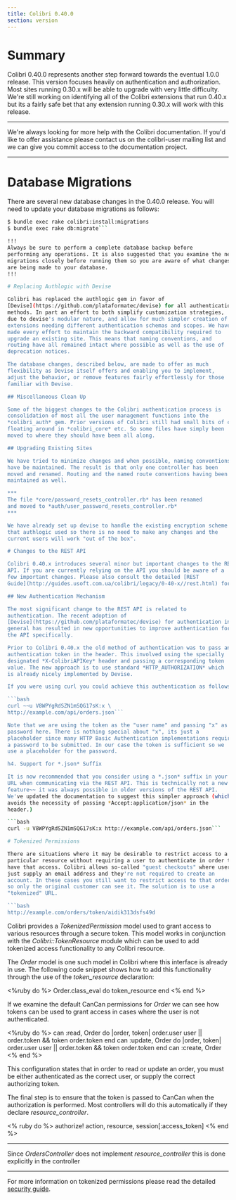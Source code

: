 ```yaml
---
title: Colibri 0.40.0
section: version
---
```


# Summary

Colibri 0.40.0 represents another step forward towards the eventual 1.0.0
release. This version focuses heavily on authentication and
authorization. Most sites running 0.30.x will be able to upgrade with
very little difficulty. We're still working on identifying all of the
Colibri extensions that run 0.40.x but its a fairly safe bet that any
extension running 0.30.x will work with this release.

***
We're always looking for more help with the Colibri documentation.
If you'd like to offer assistance please contact us on the colibri-user
mailing list and we can give you commit access to the documentation
project.
***

# Database Migrations

There are several new database changes in the 0.40.0 release. You will
need to update your database migrations as follows:

```bash
$ bundle exec rake colibri:install:migrations
$ bundle exec rake db:migrate```

!!!
Always be sure to perform a complete database backup before
performing any operations. It is also suggested that you examine the new
migrations closely before running them so you are aware of what changes
are being made to your database.
!!!

# Replacing Authlogic with Devise

Colibri has replaced the authlogic gem in favor of
[Devise](https://github.com/plataformatec/devise) for all authentication
methods. In part an effort to both simplify customization strategies,
due to devise's modular nature, and allow for much simpler creation of
extensions needing different authentication schemas and scopes. We have
made every effort to maintain the backward compatibility required to
upgrade an existing site. This means that naming conventions, and
routing have all remained intact where possible as well as the use of
deprecation notices.

The database changes, described below, are made to offer as much
flexibility as Devise itself offers and enabling you to implement,
adjust the behavior, or remove features fairly effortlessly for those
familiar with Devise.

## Miscellaneous Clean Up

Some of the biggest changes to the Colibri authentication process is
consolidation of most all the user management functions into the
*colibri_auth* gem. Prior versions of Colibri still had small bits of code
floating around in *colibri_core* etc. So some files have simply been
moved to where they should have been all along.

## Upgrading Existing Sites

We have tried to minimize changes and when possible, naming conventions
have be maintained. The result is that only one controller has been
moved and renamed. Routing and the named route conventions having been
maintained as well.

***
The file *core/password_resets_controller.rb* has been renamed
and moved to *auth/user_password_resets_controller.rb*
***

We have already set up devise to handle the existing encryption scheme
that authlogic used so there is no need to make any changes and the
current users will work "out of the box".

# Changes to the REST API

Colibri 0.40.x introduces several minor but important changes to the REST
API. If you are currently relying on the API you should be aware of a
few important changes. Please also consult the detailed [REST
Guide](http://guides.usoft.com.ua/colibri/legacy/0-40-x//rest.html) for more details.

## New Authentication Mechanism

The most significant change to the REST API is related to
authentication. The recent adoption of
[Devise](https://github.com/plataformatec/devise) for authentication in
general has resulted in new opportunities to improve authentication for
the API specifically.

Prior to Colibri 0.40.x the old method of authentication was to pass an
authentication token in the header. This involved using the specially
designated *X-ColibriAPIKey* header and passing a corresponding token
value. The new approach is to use standard *HTTP_AUTHORIZATION* which
is already nicely implemented by Devise.

If you were using curl you could achieve this authentication as follows:

```bash
curl ~~u V8WPYgRdSZN1mSQG17sK:x \
http://example.com/api/orders.json```

Note that we are using the token as the "user name" and passing "x" as a
password here. There is nothing special about "x", its just a
placeholder since many HTTP Basic Authentication implementations require
a password to be submitted. In our case the token is sufficient so we
use a placeholder for the password.

h4. Support for *.json* Suffix

It is now recommended that you consider using a *.json* suffix in your
URL when communicating via the REST API. This is technically not a new
feature~~ it was always possible in older versions of the REST API.
We've updated the documentation to suggest this simpler approach (which
avoids the necessity of passing *Accept:application/json* in the
header.)

```bash
curl -u V8WPYgRdSZN1mSQG17sK:x http://example.com/api/orders.json```

# Tokenized Permissions

There are situations where it may be desirable to restrict access to a
particular resource without requiring a user to authenticate in order to
have that access. Colibri allows so-called "guest checkouts" where users
just supply an email address and they're not required to create an
account. In these cases you still want to restrict access to that order
so only the original customer can see it. The solution is to use a
"tokenized" URL.

```bash
http://example.com/orders/token/aidik313dsfs49d
```

Colibri provides a *TokenizedPermission* model used to grant access to
various resources through a secure token. This model works in
conjunction with the *Colibri::TokenResource* module which can be used to
add tokenized access functionality to any Colibri resource.

The *Order* model is one such model in Colibri where this interface is
already in use. The following code snippet shows how to add this
functionality through the use of the *token_resource* declaration:

<%ruby do %>
    Order.class_eval do
     token_resource
    end
<% end %>

If we examine the default CanCan permissions for *Order* we can see how
tokens can be used to grant access in cases where the user is not
authenticated.

<%ruby do %>
    can :read, Order do |order, token|
     order.user  user || order.token && token  order.token
    end
    can :update, Order do |order, token|
     order.user  user || order.token && token  order.token
    end
    can :create, Order
<% end %>

This configuration states that in order to read or update an order, you
must be either authenticated as the correct user, or supply the correct
authorizing token.

The final step is to ensure that the token is passed to CanCan when the
authorization is performed. Most controllers will do this automatically
if they declare *resource_controller*.

<% ruby do %>
    authorize! action, resource, session[:access_token]
<% end %>

***
Since *OrdersController* does not implement *resource_controller*
this is done explicitly in the controller
***

For more information on tokenized permissions please read the detailed
[security guide](http://guides.usoft.com.ua/colibri/legacy/0-40-x/security.html#tokenized-permissions).
